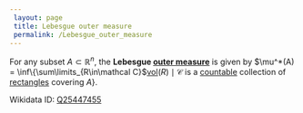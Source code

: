 ```yaml
---
 layout: page
 title: Lebesgue outer measure
 permalink: /Lebesgue_outer_measure
---
```

For any subset $A \subset\mathbb R^n$, the **Lebesgue [outer measure](https://defsmath.github.io/DefsMath/outer_measure)** is given by $\mu^*(A) = \inf\{\sum\limits_{R\in\mathcal C}$[vol](https://defsmath.github.io/DefsMath/volume)$(R) \mid \mathcal C$ is a [countable](https://defsmath.github.io/DefsMath/countable) collection of [rectangles](https://defsmath.github.io/DefsMath/rectangle) covering $A\}$.

Wikidata ID: [Q25447455](https://www.wikidata.org/wiki/Q25447455)